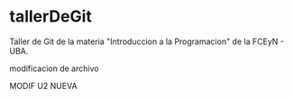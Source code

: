 # tallerDeGit

Taller de Git de la materia "Introduccion a la Programacion" de la FCEyN - UBA.

modificacion de archivo

MODIF U2 NUEVA

